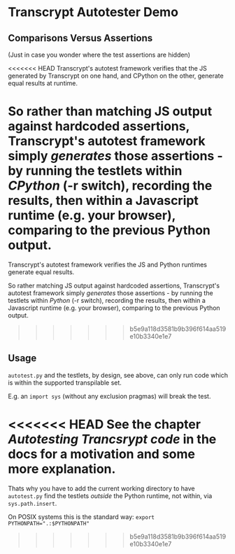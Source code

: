 # Transcrypt Autotester Demo

## Comparisons Versus Assertions

(Just in case you wonder where the test assertions are hidden)

<<<<<<< HEAD
Transcrypt's autotest framework verifies that the JS generated by Transcrypt on one hand, and CPython on the other, generate equal results at runtime.

So rather than matching JS output against hardcoded assertions, Transcrypt's autotest framework simply *generates* those assertions - by running the testlets within *CPython* (-r switch), recording the results, then within a Javascript runtime (e.g. your browser), comparing to the previous Python output.
=======
Transcrypt's autotest framework verifies the JS and Python runtimes generate equal results.

So rather matching JS output against hardcoded assertions, Transcrypt's autotest framework simply *generates* those assertions - by running the testlets within *Python* (-r switch), recording the results, then within a Javascript runtime (e.g. your browser), comparing to the previous Python output.
>>>>>>> b5e9a118d3581b9b396f614aa519e10b3340e1e7

## Usage

`autotest.py` and the testlets, by design, see above, can only run code which is within the supported transpilable set.

E.g. an `import sys` (without any exclusion pragmas) will break the test.

<<<<<<< HEAD
See the chapter *Autotesting Trancsrypt code* in the docs for a motivation and some more explanation.
=======
Thats why you have to add the current working directory to have `autotest.py`
find the testlets *outside* the Python runtime, not within, via `sys.path.insert`.

On POSIX systems this is the standard way: `export PYTHONPATH=".:$PYTHONPATH"`
>>>>>>> b5e9a118d3581b9b396f614aa519e10b3340e1e7
